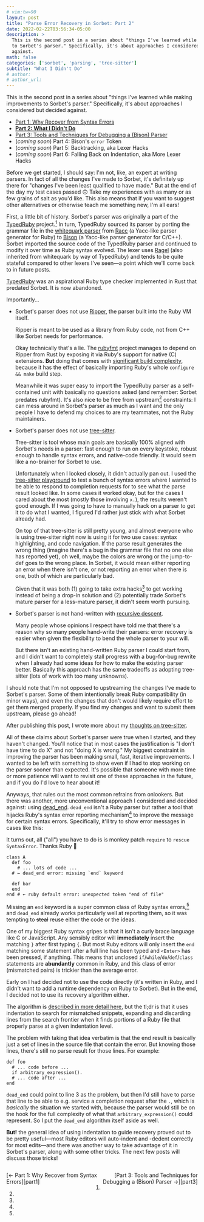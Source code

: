 ```yaml
---
# vim:tw=90
layout: post
title: "Parse Error Recovery in Sorbet: Part 2"
date: 2022-02-22T03:56:34-05:00
description: >
  This is the second post in a series about "things I've learned while making improvements
  to Sorbet's parser." Specifically, it's about approaches I considered but decided
  against.
math: false
categories: ['sorbet', 'parsing', 'tree-sitter']
subtitle: "What I Didn't Do"
# author:
# author_url:
---
```


This is the second post in a series about "things I've learned while making improvements
to Sorbet's parser." Specifically, it's about approaches I considered but decided against.

<!-- more -->

- [Part 1: Why Recover from Syntax Errors][part1]
- **[Part 2: What I Didn't Do][part2]**
- [Part 3: Tools and Techniques for Debugging a (Bison) Parser][part3]
- (*coming soon*) Part 4: Bison's `error` Token
- (*coming soon*) Part 5: Backtracking, aka Lexer Hacks
- (*coming soon*) Part 6: Falling Back on Indentation, aka More Lexer Hacks

[part1]: /error-recovery-part-1/
[part2]: /error-recovery-part-2/
[part3]: /error-recovery-part-3/
[part4]: /error-recovery-part-4/
[part5]: /error-recovery-part-5/
[part6]: /error-recovery-part-6/

Before we get started, I should say: I'm not, like, an expert at writing parsers. In fact
of all the changes I've made to Sorbet, it's definitely up there for "changes I've been
least qualified to have made." But at the end of the day my test cases passed
:upside_down_face: Take my experiences with as many or as few grains of salt as you'd
like. This also means that if you want to suggest other alternatives or otherwise teach me
something new, I'm all ears!

First, a little bit of history. Sorbet's parser was originally a part of the [TypedRuby]
project.[^typedruby]  In turn, TypedRuby sourced its parser by porting the grammar file in
the [whitequark parser] from [Racc] (a Yacc-like parser generator for Ruby) to [Bison] (a
Yacc-like parser generator for C/C++). Sorbet imported the source code of the TypedRuby
parser and continued to modify it over time as Ruby syntax evolved. The lexer uses [Ragel]
(also inherited from whitequark by way of TypedRuby) and tends to be quite stateful
compared to other lexers I've seen—a point which we'll come back to in future posts.

[^typedruby]:
  [TypedRuby] was an aspirational Ruby type checker implemented in Rust that predated
  Sorbet. It is now abandoned.

Importantly...

- Sorbet's parser does not use [Ripper], the parser built into the Ruby VM itself.

  Ripper is meant to be used as a library from Ruby code, not from C++ like Sorbet needs
  for performance.

  Okay technically that's a lie. The [rubyfmt] project manages to depend on Ripper from
  Rust by exposing it via Ruby's support for native (C) extensions. **But** doing that
  comes with [significant build complexity][configure-make], because it has the effect of
  basically importing Ruby's whole `configure && make` build step.

  Meanwhile it was super easy to import the TypedRuby parser as a self-contained unit with
  basically no questions asked (and remember: Sorbet predates rubyfmt). It's also nice to
  be free from upstream[^upstream] constraints: I can mess around in Sorbet's parser as
  much as I want and the only people I have to defend my choices to are my teammates, not
  the Ruby maintainers.

- Sorbet's parser does not use [tree-sitter].

  Tree-sitter is tool whose main goals are basically 100% aligned with Sorbet's needs in a
  parser: fast enough to run on every keystoke, robust enough to handle syntax errors, and
  native-code friendly. It would seem like a no-brainer for Sorbet to use.

  Unfortunately when I looked closely, it didn't actually pan out. I used the [tree-sitter
  playground] to test a bunch of syntax errors where I wanted to be able to respond to
  completion requests for to see what the parse result looked like. In some cases it
  worked okay, but for the cases I cared about the most (mostly those involving `x.`), the
  results weren't good enough. If I was going to have to manually hack on a parser to get
  it to do what I wanted, I figured I'd rather just stick with what Sorbet already had.

  On top of that tree-sitter is still pretty young, and almost everyone who is using
  tree-sitter right now is using it for two use cases: syntax highlighting, and code
  navigation. If the parse result generates the wrong thing (imagine there's a bug in the
  grammar file that no one else has reported yet), oh well, maybe the colors are wrong or
  the jump-to-def goes to the wrong place. In Sorbet, it would mean either reporting an
  error when there isn't one, or not reporting an error when there is one, both of which
  are particularly bad.

  Given that it was both (1) going to take extra hacks[^hacks] to get working instead of
  being a drop-in solution and (2) potentially trade Sorbet's mature parser for a
  less-mature parser, it didn't seem worth pursuing.

- Sorbet's parser is not hand-written with [recursive descent].

  Many people whose opinions I respect have told me that there's a reason why so many
  people hand-write their parsers: error recovery is easier when given the flexibility to
  bend the whole parser to your will.

  But there isn't an existing hand-written Ruby parser I could start from, and I didn't
  want to completely stall progress with a bug-for-bug rewrite when I already had some
  ideas for how to make the existing parser better. Basically this approach has the same
  tradeoffs as adopting tree-sitter (lots of work with too many unknowns).

[^upstream]:
  I should note that I'm not opposed to upstreaming the changes I've made to Sorbet's
  parser. Some of them intentionally break Ruby compatibility (in minor ways), and
  even the changes that don't would likely require effort to get them merged properly. If
  you find my changes and want to submit them upstream, please go ahead!

[^hacks]:
  After publishing this post, I wrote more about my [thoughts on tree-sitter].

All of these claims about Sorbet's parser were true when I started, and they haven't
changed. You'll notice that in most cases the justification is "I don't have time to do
X" and not "doing X is wrong." My biggest constraint in improving the parser has been
making small, fast, iterative improvements. I wanted to be left with something to show
even if I had to stop working on the parser sooner than expected. It's possible that
someone with more time or more patience will want to revisit one of these approaches in
the future, and if you do I'd love to hear about it!

Anyways, that rules out the most common refrains from onlookers. But there was another,
more unconventional approach I considered and decided against: using [dead_end].
`dead_end` isn't a Ruby parser but rather a tool that hijacks Ruby's syntax error
reporting mechanism[^hijack] to improve the message for certain syntax errors.
Specifically, it'll try to show error messages in cases like this:

[^hijack]:
  It turns out, all ("all") you have to do is is monkey patch `require` to `rescue
  SyntaxError`. Thanks Ruby :slightly_smiling_face:

```{.ruby .numberLines .hl-4 .hl-8}
class A
  def foo
    # ... lots of code ...
  # ← dead_end error: missing `end` keyword

  def bar
  end
end # ← ruby default error: unexpected token "end of file"
```

Missing an `end` keyword is a super common class of Ruby syntax errors,[^curly] and
`dead_end` already works particularly well at reporting them, so it was tempting to
~~steal~~ reuse either the code or the ideas.

[^curly]:
  One of my biggest Ruby syntax gripes is that it isn't a curly brace language like C or
  JavaScript. Any sensibly editor will **immediately** insert the matching `}` after first
  typing `{`. But most Ruby editors will only insert the `end` matching some statement
  after a full line has been typed and `<Enter>` has been pressed, if anything. This means
  that unclosed `if`/`while`/`do`/`def`/`class` statements are **abundantly** common in
  Ruby, and this class of error (mismatched pairs) is trickier than the average error.

Early on I had decided not to use the code directly (it's written in Ruby, and I didn't
want to add a runtime dependency on Ruby to Sorbet). But in the end, I decided not to use
its recovery algorithm either.

The algorithm is [described in more detail here][dead_end-algo], but the tl;dr is that it
uses indentation to search for mismatched snippets, expanding and discarding lines from
the search frontier when it finds portions of a Ruby file that properly parse at a given
indentation level.

The problem with taking that idea verbatim is that the end result is basically just a set
of lines in the source file that contain the error. But knowing those lines, there's still
no parse result for those lines. For example:

```{.ruby .numberLines .hl-3}
def foo
  # ... code before ...
  if arbitrary_expression().
  # ... code after ...
end
```

`dead_end` could point to line 3 as the problem, but then I'd still have to parse that
line to be able to e.g. service a completion request after the `.`, which is _basically_
the situation we started with, because the parser would still be on the hook for the full
complexity of what that `arbitrary_expression()` could represent. So I put the `dead_end`
algorithm itself aside as well.

**But!** the general idea of using indentation to guide recovery proved out to be pretty
useful—most Ruby editors will auto-indent and -dedent correctly for most edits—and there
was another way to take advantage of it in Sorbet's parser, along with some other tricks.
The next few posts will discuss those tricks!

<p style="width: 50%; float: left; text-align: left;">
  [← Part 1: Why Recover from Syntax Errors][part1]
</p>
<p style="width: 50%; float: right; text-align: right;">
  [Part 3: Tools and Techniques for Debugging a (Bison) Parser →][part3]
</p>

<br>


[TypedRuby]: https://github.com/typedruby/typedruby
[whitequark parser]: https://github.com/whitequark/parser

[Racc]: https://rubygems.org/gems/racc
[Bison]: https://www.gnu.org/software/bison/
[Ragel]: http://www.colm.net/open-source/ragel/

[Ripper]: https://ruby-doc.org/stdlib-2.7.3/libdoc/ripper/rdoc/Ripper.html
[rubyfmt]: https://github.com/penelopezone/rubyfmt
[configure-make]: https://github.com/penelopezone/rubyfmt/blob/trunk/librubyfmt/build.rs

[tree-sitter]: https://tree-sitter.github.io/tree-sitter/
[tree-sitter playground]: https://tree-sitter.github.io/tree-sitter/playground
[thoughts on tree-sitter]: /tree-sitter-limitations/

[recursive descent]: https://en.wikipedia.org/wiki/Recursive_descent_parser

[dead_end]: https://github.com/zombocom/dead_end
[dead_end-algo]: https://schneems.com/2020/12/01/squash-unexpectedend-errors-with-syntaxsearch/
